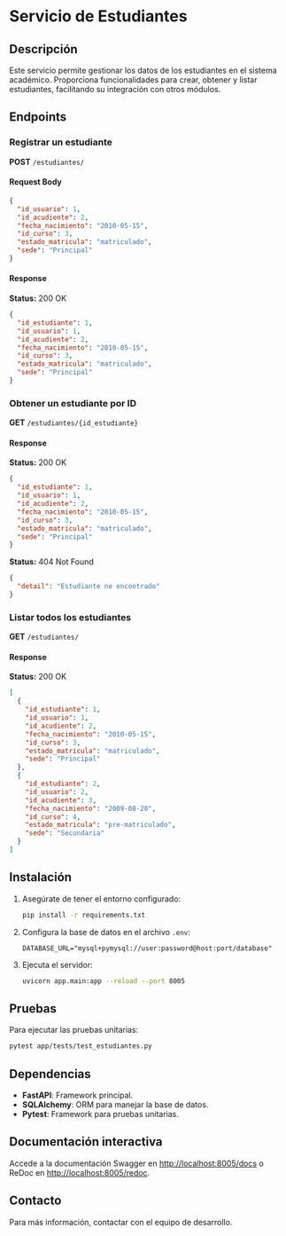 # Servicio de Estudiantes

## Descripción
Este servicio permite gestionar los datos de los estudiantes en el sistema académico. Proporciona funcionalidades para crear, obtener y listar estudiantes, facilitando su integración con otros módulos.

## Endpoints

### Registrar un estudiante
**POST** `/estudiantes/`

#### Request Body
```json
{
  "id_usuario": 1,
  "id_acudiente": 2,
  "fecha_nacimiento": "2010-05-15",
  "id_curso": 3,
  "estado_matricula": "matriculado",
  "sede": "Principal"
}
```

#### Response

**Status:** 200 OK

```json
{
  "id_estudiante": 1,
  "id_usuario": 1,
  "id_acudiente": 2,
  "fecha_nacimiento": "2010-05-15",
  "id_curso": 3,
  "estado_matricula": "matriculado",
  "sede": "Principal"
}
```

### Obtener un estudiante por ID

**GET** `/estudiantes/{id_estudiante}`

#### Response

**Status:** 200 OK

```json
{
  "id_estudiante": 1,
  "id_usuario": 1,
  "id_acudiente": 2,
  "fecha_nacimiento": "2010-05-15",
  "id_curso": 3,
  "estado_matricula": "matriculado",
  "sede": "Principal"
}
```

**Status:** 404 Not Found

```json
{
  "detail": "Estudiante no encontrado"
}
```

### Listar todos los estudiantes

**GET** `/estudiantes/`

#### Response

**Status:** 200 OK

```json
[
  {
    "id_estudiante": 1,
    "id_usuario": 1,
    "id_acudiente": 2,
    "fecha_nacimiento": "2010-05-15",
    "id_curso": 3,
    "estado_matricula": "matriculado",
    "sede": "Principal"
  },
  {
    "id_estudiante": 2,
    "id_usuario": 2,
    "id_acudiente": 3,
    "fecha_nacimiento": "2009-08-20",
    "id_curso": 4,
    "estado_matricula": "pre-matriculado",
    "sede": "Secundaria"
  }
]
```

## Instalación

1. Asegúrate de tener el entorno configurado:

   ```bash
   pip install -r requirements.txt
   ```
2. Configura la base de datos en el archivo `.env`:

   ```env
   DATABASE_URL="mysql+pymysql://user:password@host:port/database"
   ```
3. Ejecuta el servidor:

   ```bash
   uvicorn app.main:app --reload --port 8005
   ```

## Pruebas

Para ejecutar las pruebas unitarias:

```bash
pytest app/tests/test_estudiantes.py
```

## Dependencias

* **FastAPI**: Framework principal.
* **SQLAlchemy**: ORM para manejar la base de datos.
* **Pytest**: Framework para pruebas unitarias.

## Documentación interactiva

Accede a la documentación Swagger en [http://localhost:8005/docs](http://localhost:8005/docs) o ReDoc en [http://localhost:8005/redoc](http://localhost:8005/redoc).

## Contacto

Para más información, contactar con el equipo de desarrollo.
